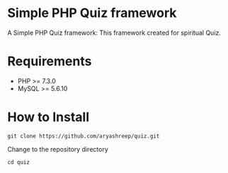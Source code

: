# Simple PHP Quiz framework
A Simple PHP Quiz framework: This framework created for spiritual Quiz.

# Requirements
* PHP >= 7.3.0
* MySQL >= 5.6.10

# How to Install

```
git clone https://github.com/aryashreep/quiz.git
```

Change to the repository directory

```
cd quiz
```

